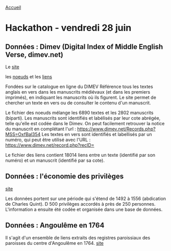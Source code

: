 [Accueil](https://github.com/PirehP1/RessourcesReseauxED/blob/master/README.md)


# Hackathon - vendredi 28 juin 


## Données : Dimev (Digital Index of Middle English Verse, dimev.net)

Le [site](https://www.dimev.net/)


les [noeuds](https://github.com/PirehP1/RessourcesReseauxED/blob/master/data/vendredi/noeudsDimev.csv) et les [liens](https://github.com/PirehP1/RessourcesReseauxED/blob/master/data/vendredi/liensDIMEV.csv)

Fondées sur le catalogue en ligne du DIMEV 
Référence tous les textes anglais en vers dans les manuscrits médiévaux (et dans les premiers imprimés), en indiquant les manuscrits où ils figurent.
Le site permet de chercher un texte en vers ou de consulter le contenu d'un manuscrit.

Le fichier des noeuds mélange les 6890 textes et les 2802 manuscrits (biparti).
Les manuscrits sont identifiés et labélisés par leur cote abrégée, telle qu'elle est codée dans le Dimev. On peut facilement retrouver la notice du manuscrit en complétant l'url :
https://www.dimev.net/Records.php?MSS=OxfBal354
Les textes en vers sont identifiés et labellisés par un numéro, qui peut être utilisé avec l'URL :  
https://www.dimev.net/record.php?recID=

Le fichier des liens contient 18014 liens entre un texte (identifié par son numéro) et un manuscrit (identifié par sa cote).


## Données : l'économie des privilèges 
[site](https://sites.fas.harvard.edu/~histecon/visualizing/privileges/index.html)

Les données portent sur une période qui s'étend de 1492 à 1556 (abdication de Charles Quint). D
500 privilèges accordés à près de 250 personnes. L'information a ensuite été codée et organisée dans une base de données.

## Données : Angoulême en 1764
Il s'agit d'un ensemble de liens extraits des registres paroissiaux des paroisses du centre d'Angoulême en 1764. 
[site](https://sites.fas.harvard.edu/~histecon/visualizing/angouleme/overview.html) 
